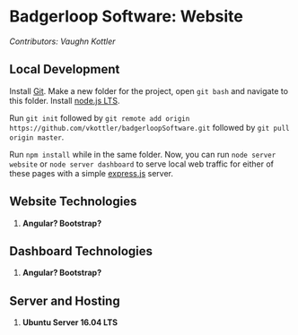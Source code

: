 # Badgerloop Software: Website

*Contributors: Vaughn Kottler*

## Local Development

Install [Git](https://git-scm.com/). Make a new folder for the project, open `git bash` and navigate to this folder. Install [node.js LTS](https://nodejs.org/en/).

Run `git init` followed by `git remote add origin https://github.com/vkottler/badgerloopSoftware.git` followed by `git pull origin master`.

Run `npm install` while in the same folder. Now, you can run `node server website` or `node server dashboard` to serve local web traffic for either of these pages with a simple [express.js](http://expressjs.com/) server.

## Website Technologies

1. **Angular? Bootstrap?**

## Dashboard Technologies

1. **Angular? Bootstrap?**

## Server and Hosting

1. **Ubuntu Server 16.04 LTS**
